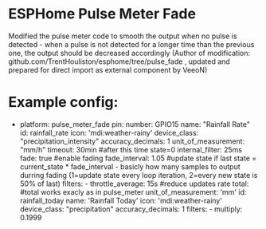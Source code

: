 # ESPHome Pulse Meter Fade
Modified the pulse meter code to smooth the output when no pulse is detected - when a pulse is not detected for a longer time than the previous one, the output should be decreased accordingly (Author of modification: github.com/TrentHouliston/esphome/tree/pulse_fade , updated and prepared for direct import as external component by VeeoN)

# Example config:
- platform: pulse_meter_fade
    pin: 
      number: GPIO15 
    name: "Rainfall Rate"
    id: rainfall_rate
    icon: 'mdi:weather-rainy'
    device_class: "precipitation_intensity"
    accuracy_decimals: 1
    unit_of_measurement: "mm/h"
    timeout: 30min #after this time state=0
    internal_filter: 25ms
    fade: true #enable fading
    fade_interval: 1.05 #update state if last state = current_state * fade_interval - basicly how many samples to output durring fading (1=update state every loop iteration, 2=every new state is 50% of last)
    filters:
      - throttle_average: 15s #reduce updates rate
    total: #total works exacly as in pulse_meter
      unit_of_measurement: 'mm'
      id: rainfall_today
      name: 'Rainfall Today'
      icon: 'mdi:weather-rainy'
      device_class: "precipitation"
      accuracy_decimals: 1
      filters:
        - multiply: 0.1999